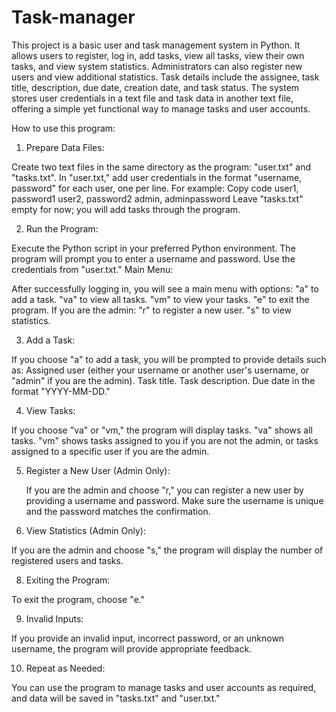 # Task-manager
This project is a basic user and task management system in Python. It allows users to register, log in, add tasks, view all tasks, view their own tasks, and view system statistics. Administrators can also register new users and view additional statistics. Task details include the assignee, task title, description, due date, creation date, and task status. The system stores user credentials in a text file and task data in another text file, offering a simple yet functional way to manage tasks and user accounts.

How to use this program:

1. Prepare Data Files:

  Create two text files in the same directory as the program: "user.txt" and "tasks.txt".
  In "user.txt," add user credentials in the format "username, password" for each user,     one per line. For example:
      Copy code
      user1, password1
      user2, password2
      admin, adminpassword
  Leave "tasks.txt" empty for now; you will add tasks through the program.
  
2. Run the Program:

  Execute the Python script in your preferred Python environment.
  The program will prompt you to enter a username and password. Use the credentials from   "user.txt."
  Main Menu:

  After successfully logging in, you will see a main menu with options:
  "a" to add a task.
  "va" to view all tasks.
  "vm" to view your tasks.
  "e" to exit the program.
  If you are the admin:
  "r" to register a new user.
  "s" to view statistics.
  
3. Add a Task:

  If you choose "a" to add a task, you will be prompted to provide details such as:
  Assigned user (either your username or another user's username, or "admin" if you are     the admin).
  Task title.
  Task description.
  Due date in the format "YYYY-MM-DD."
  
4. View Tasks:

  If you choose "va" or "vm," the program will display tasks.
  "va" shows all tasks.
  "vm" shows tasks assigned to you if you are not the admin, or tasks assigned to a   specific user if you are the admin.
  
5. Register a New User (Admin Only):

   If you are the admin and choose "r," you can register a new user by providing a           username and password. Make sure the username is unique and the password matches the      confirmation.

7. View Statistics (Admin Only):

  If you are the admin and choose "s," the program will display the number of registered   users and tasks.

8. Exiting the Program:

  To exit the program, choose "e."
  
9. Invalid Inputs:

  If you provide an invalid input, incorrect password, or an unknown username, the          program will provide appropriate feedback.
  
10. Repeat as Needed:

  You can use the program to manage tasks and user accounts as required, and data will be   saved in "tasks.txt" and "user.txt."
